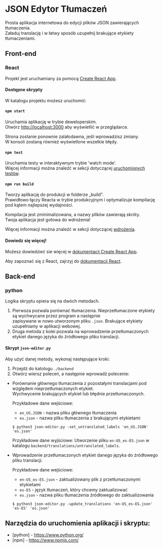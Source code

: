 # JSON Edytor Tłumaczeń

Prosta aplikacja internetowa do edycji plików JSON zawierających tłumaczenia.\
Załaduj translację i w łatwy sposób uzupełnij brakujące etykiety tłumaczeniami.

## Front-end

### React

Projekt jest uruchamiany za pomocą [Create React App](https://github.com/facebook/create-react-app).

#### Dostępne skrypty

W katalogu projektu możesz uruchomić:

#### `npm start`

Uruchamia aplikację w trybie deweloperskim.\
Otwórz [http://localhost:3000](http://localhost:3000) aby wyświetlić w przeglądarce.

Strona zostanie ponownie zalałodawna, jeśli wprowadzisz zmiany.\
W konsoli zostaną również wyświetlone wszelkie błędy.

#### `npm test`

Uruchamia testy w interaktywnym trybie 'watch mode'.\
Więcej informacji można znaleźć w sekcji dotyczącej [uruchomionych testów](https://facebook.github.io/create-react-app/docs/running-tests).

#### `npm run build`

Tworzy aplikację do produkcji w folderze „build”.\
Prawidłowo łączy Reacta w trybie produkcyjnym i optymalizuje kompilację pod kątem najlepszej wydajności.

Kompilacja jest zminimalizowana, a nazwy plików zawierają skróty.\
Twoja aplikacja jest gotowa do wdrożenia!

Więcej informacji można znaleźć w sekcji dotyczącej [wdrożenia](https://facebook.github.io/create-react-app/docs/deployment).

#### Dowiedz się więcej!

Możesz dowiedzieć sie więcej w [dokumentacji Create React App](https://facebook.github.io/create-react-app/docs/getting-started).

Aby zapoznać się z React, zajrzyj do [dokumentacji React](https://reactjs.org/).

## Back-end

### python

Logika skryptu opiera się na dwóch metodach.
1. Pierwsza pozwala porównać tłumaczenia. Nieprzetłumaczone etykiety są wychwycane przez program a następnie \
zapisywane w nowo utworzonym pliku `.json`. Brakujące etykiety uzupełniamy w aplikacji webowej.
2. Druga metoda z kolei pozwala na wprowadzenie przetłumaczonych etykiet danego języka do źródłowego pliku translacji.

#### Skrypt `json-editor.py`

Aby użyć danej metody, wykonaj następujące kroki:
  1. Przejdź do katologu `./backend`
  2. Otwórz wiersz poleceń, a następnie wprowadź polecenie:
  
- Porównanie głównego tłumaczenia z pozostałymi translacjami pod względem nieprzetłumaczonych etykiet. \
  Wychwycenie brakujących etykiet lub błędnie przetłumaczonych.
    
    Przykładowe dane wejściowe: 
    - `en_US.JSON` - nazwa pliku głównego tłumaczenia
    - `es.json` - nazwa pliku tłumaczenia z brakującymi etykietami
     ```
  $ python3 json-editor.py -set_untranslated_labels 'en_US.JSON' 'es.json'
     ```
    Przykładowe dane wyjściowe: Utworzenie pliku `en-US_es-ES.json` w katalogu `backend/translations/untranslated_labels`.
    
- Wprowadzenie przetłumaczonych etykiet danego języka do źródłowego pliku translacji.
    
    Przykładowe dane wejściowe: 
    - `en-US_es-ES.json` - zaktualizowany plik z przetłumaczonymi etykietami
    - `es-ES` - język tłumaczeń, który chcemy zaktualizować
    - `es.json` - nazwa pliku tłumaczenia źródłowego do zaktualizowania
    
     ```
  $ python3 json-editor.py -update_translations 'en-US_es-ES.json' 'es-ES' 'es.json'
     ```
  
## Narzędzia do uruchomienia aplikacji i skryptu:
* [python] - https://www.python.org/
* [npm] - https://www.npmjs.com/